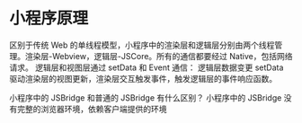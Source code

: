 # 小程序原理

区别于传统 Web 的单线程模型，小程序中的渲染层和逻辑层分别由两个线程管理。渲染层-Webview，逻辑层-JSCore。所有的通信都要经过 Native，包括网络请求。
逻辑层和视图层通过 setData 和 Event 通信：
逻辑层数据变更 setData 驱动渲染层的视图更新，渲染层交互触发事件，触发逻辑层的事件响应函数。

小程序中的 JSBridge 和普通的 JSBridge 有什么区别？
小程序中的 JSBridge 没有完整的浏览器环境，依赖客户端提供的环境
